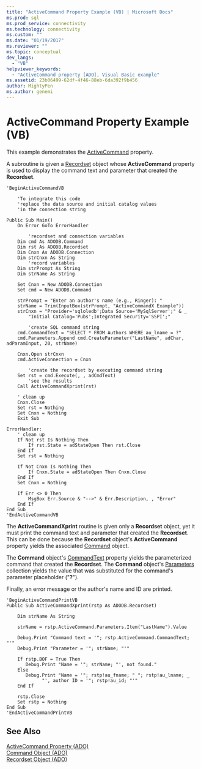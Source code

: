 ```yaml
---
title: "ActiveCommand Property Example (VB) | Microsoft Docs"
ms.prod: sql
ms.prod_service: connectivity
ms.technology: connectivity
ms.custom: ""
ms.date: "01/19/2017"
ms.reviewer: ""
ms.topic: conceptual
dev_langs: 
  - "VB"
helpviewer_keywords: 
  - "ActiveCommand property [ADO], Visual Basic example"
ms.assetid: 23b06499-62df-4f46-88eb-6da392f9b456
author: MightyPen
ms.author: genemi
---
```

# ActiveCommand Property Example (VB)
This example demonstrates the [ActiveCommand](../../../ado/reference/ado-api/activecommand-property-ado.md) property.  
  
 A subroutine is given a [Recordset](../../../ado/reference/ado-api/recordset-object-ado.md) object whose **ActiveCommand** property is used to display the command text and parameter that created the **Recordset**.  
  
```  
'BeginActiveCommandVB  
  
    'To integrate this code  
    'replace the data source and initial catalog values  
    'in the connection string  
  
Public Sub Main()  
    On Error GoTo ErrorHandler  
  
        'recordset and connection variables  
    Dim cmd As ADODB.Command  
    Dim rst As ADODB.Recordset  
    Dim Cnxn As ADODB.Connection  
    Dim strCnxn As String  
        'record variables  
    Dim strPrompt As String  
    Dim strName As String  
  
    Set Cnxn = New ADODB.Connection  
    Set cmd = New ADODB.Command  
  
    strPrompt = "Enter an author's name (e.g., Ringer): "  
    strName = Trim(InputBox(strPrompt, "ActiveCommandX Example"))  
    strCnxn = "Provider='sqloledb';Data Source='MySqlServer';" & _  
        "Initial Catalog='Pubs';Integrated Security='SSPI';"  
  
        'create SQL command string  
    cmd.CommandText = "SELECT * FROM Authors WHERE au_lname = ?"  
    cmd.Parameters.Append cmd.CreateParameter("LastName", adChar, adParamInput, 20, strName)  
  
    Cnxn.Open strCnxn  
    cmd.ActiveConnection = Cnxn  
  
        'create the recordset by executing command string  
    Set rst = cmd.Execute(, , adCmdText)  
        'see the results  
    Call ActiveCommandXprint(rst)  
  
    ' clean up  
    Cnxn.Close  
    Set rst = Nothing  
    Set Cnxn = Nothing  
    Exit Sub  
  
ErrorHandler:  
    ' clean up  
    If Not rst Is Nothing Then  
        If rst.State = adStateOpen Then rst.Close  
    End If  
    Set rst = Nothing  
  
    If Not Cnxn Is Nothing Then  
        If Cnxn.State = adStateOpen Then Cnxn.Close  
    End If  
    Set Cnxn = Nothing  
  
    If Err <> 0 Then  
        MsgBox Err.Source & "-->" & Err.Description, , "Error"  
    End If  
End Sub  
'EndActiveCommandVB  
```  
  
 The **ActiveCommandXprint** routine is given only a **Recordset** object, yet it must print the command text and parameter that created the **Recordset**. This can be done because the **Recordset** object's **ActiveCommand** property yields the associated [Command](../../../ado/reference/ado-api/command-object-ado.md) object.  
  
 The **Command** object's [CommandText](../../../ado/reference/ado-api/commandtext-property-ado.md) property yields the parameterized command that created the **Recordset**. The **Command** object's [Parameters](../../../ado/reference/ado-api/parameters-collection-ado.md) collection yields the value that was substituted for the command's parameter placeholder ("**?**").  
  
 Finally, an error message or the author's name and ID are printed.  
  
```  
'BeginActiveCommandPrintVB  
Public Sub ActiveCommandXprint(rstp As ADODB.Recordset)  
  
    Dim strName As String  
  
    strName = rstp.ActiveCommand.Parameters.Item("LastName").Value  
  
    Debug.Print "Command text = '"; rstp.ActiveCommand.CommandText; "'"  
    Debug.Print "Parameter = '"; strName; "'"  
  
    If rstp.BOF = True Then  
       Debug.Print "Name = '"; strName; "', not found."  
    Else  
       Debug.Print "Name = '"; rstp!au_fname; " "; rstp!au_lname; _  
             "', author ID = '"; rstp!au_id; "'"  
    End If  
  
    rstp.Close  
    Set rstp = Nothing  
End Sub  
'EndActiveCommandPrintVB  
```  
  
## See Also  
 [ActiveCommand Property (ADO)](../../../ado/reference/ado-api/activecommand-property-ado.md)   
 [Command Object (ADO)](../../../ado/reference/ado-api/command-object-ado.md)   
 [Recordset Object (ADO)](../../../ado/reference/ado-api/recordset-object-ado.md)
